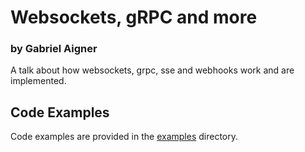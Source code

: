 # Websockets, gRPC and more

### by Gabriel Aigner

A talk about how websockets, grpc, sse and webhooks work and are implemented.

## Code Examples

Code examples are provided in the [examples](/examples) directory.
